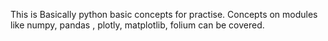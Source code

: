 This is Basically python basic concepts for practise. 
Concepts on modules like numpy, pandas , plotly, matplotlib, folium can be covered.
